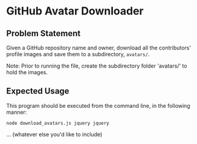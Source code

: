 # GitHub Avatar Downloader

## Problem Statement

Given a GitHub repository name and owner, download all the contributors' profile images and save them to a subdirectory, `avatars/`.

Note: Prior to running the file, create the subdirectory folder 'avatars/' to hold the images.

## Expected Usage

This program should be executed from the command line, in the following manner:

`node download_avatars.js jquery jquery`

... (whatever else you'd like to include)
